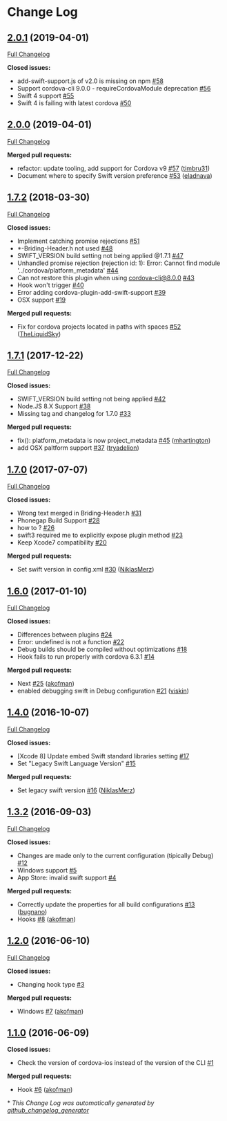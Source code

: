 # Change Log

## [2.0.1](https://github.com/akofman/cordova-plugin-add-swift-support/tree/2.0.1) (2019-04-01)
[Full Changelog](https://github.com/akofman/cordova-plugin-add-swift-support/compare/2.0.0...2.0.1)

**Closed issues:**

- add-swift-support.js of v2.0 is missing on npm [\#58](https://github.com/akofman/cordova-plugin-add-swift-support/issues/58)
- Support cordova-cli 9.0.0 - requireCordovaModule deprecation [\#56](https://github.com/akofman/cordova-plugin-add-swift-support/issues/56)
- Swift 4 support [\#55](https://github.com/akofman/cordova-plugin-add-swift-support/issues/55)
- Swift 4 is failing with latest cordova [\#50](https://github.com/akofman/cordova-plugin-add-swift-support/issues/50)

## [2.0.0](https://github.com/akofman/cordova-plugin-add-swift-support/tree/2.0.0) (2019-04-01)
[Full Changelog](https://github.com/akofman/cordova-plugin-add-swift-support/compare/1.7.2...2.0.0)

**Merged pull requests:**

- refactor: update tooling, add support for Cordova v9 [\#57](https://github.com/akofman/cordova-plugin-add-swift-support/pull/57) ([timbru31](https://github.com/timbru31))
- Document where to specify Swift version preference [\#53](https://github.com/akofman/cordova-plugin-add-swift-support/pull/53) ([eladnava](https://github.com/eladnava))

## [1.7.2](https://github.com/akofman/cordova-plugin-add-swift-support/tree/1.7.2) (2018-03-30)
[Full Changelog](https://github.com/akofman/cordova-plugin-add-swift-support/compare/1.7.1...1.7.2)

**Closed issues:**

- Implement catching promise rejections [\#51](https://github.com/akofman/cordova-plugin-add-swift-support/issues/51)
- \*-Briding-Header.h not used [\#48](https://github.com/akofman/cordova-plugin-add-swift-support/issues/48)
- SWIFT\_VERSION build setting not being applied @1.7.1 [\#47](https://github.com/akofman/cordova-plugin-add-swift-support/issues/47)
- Unhandled promise rejection \(rejection id: 1\): Error: Cannot find module '../cordova/platform\_metadata' [\#44](https://github.com/akofman/cordova-plugin-add-swift-support/issues/44)
- Can not restore this plugin when using cordova-cli@8.0.0  [\#43](https://github.com/akofman/cordova-plugin-add-swift-support/issues/43)
- Hook won't trigger [\#40](https://github.com/akofman/cordova-plugin-add-swift-support/issues/40)
- Error adding cordova-plugin-add-swift-support [\#39](https://github.com/akofman/cordova-plugin-add-swift-support/issues/39)
- OSX support [\#19](https://github.com/akofman/cordova-plugin-add-swift-support/issues/19)

**Merged pull requests:**

- Fix for cordova projects located in paths with spaces [\#52](https://github.com/akofman/cordova-plugin-add-swift-support/pull/52) ([TheLiquidSky](https://github.com/TheLiquidSky))

## [1.7.1](https://github.com/akofman/cordova-plugin-add-swift-support/tree/1.7.1) (2017-12-22)
[Full Changelog](https://github.com/akofman/cordova-plugin-add-swift-support/compare/1.7.0...1.7.1)

**Closed issues:**

- SWIFT\_VERSION build setting not being applied [\#42](https://github.com/akofman/cordova-plugin-add-swift-support/issues/42)
- Node.JS 8.X Support [\#38](https://github.com/akofman/cordova-plugin-add-swift-support/issues/38)
- Missing tag and changelog for 1.7.0 [\#33](https://github.com/akofman/cordova-plugin-add-swift-support/issues/33)

**Merged pull requests:**

- fix\(\): platform\_metadata is now project\_metadata [\#45](https://github.com/akofman/cordova-plugin-add-swift-support/pull/45) ([mhartington](https://github.com/mhartington))
- add OSX paltform support [\#37](https://github.com/akofman/cordova-plugin-add-swift-support/pull/37) ([tryadelion](https://github.com/tryadelion))

## [1.7.0](https://github.com/akofman/cordova-plugin-add-swift-support/tree/1.7.0) (2017-07-07)
[Full Changelog](https://github.com/akofman/cordova-plugin-add-swift-support/compare/1.6.0...1.7.0)

**Closed issues:**

- Wrong text merged in Briding-Header.h [\#31](https://github.com/akofman/cordova-plugin-add-swift-support/issues/31)
- Phonegap Build Support [\#28](https://github.com/akofman/cordova-plugin-add-swift-support/issues/28)
- how to ? [\#26](https://github.com/akofman/cordova-plugin-add-swift-support/issues/26)
- swift3 required me to explicitly expose plugin method [\#23](https://github.com/akofman/cordova-plugin-add-swift-support/issues/23)
- Keep Xcode7 compatibility [\#20](https://github.com/akofman/cordova-plugin-add-swift-support/issues/20)

**Merged pull requests:**

- Set swift version in config.xml [\#30](https://github.com/akofman/cordova-plugin-add-swift-support/pull/30) ([NiklasMerz](https://github.com/NiklasMerz))

## [1.6.0](https://github.com/akofman/cordova-plugin-add-swift-support/tree/1.6.0) (2017-01-10)
[Full Changelog](https://github.com/akofman/cordova-plugin-add-swift-support/compare/1.4.0...1.6.0)

**Closed issues:**

- Differences between plugins [\#24](https://github.com/akofman/cordova-plugin-add-swift-support/issues/24)
- Error: undefined is not a function [\#22](https://github.com/akofman/cordova-plugin-add-swift-support/issues/22)
- Debug builds should be compiled without optimizations [\#18](https://github.com/akofman/cordova-plugin-add-swift-support/issues/18)
- Hook fails to run properly with cordova 6.3.1 [\#14](https://github.com/akofman/cordova-plugin-add-swift-support/issues/14)

**Merged pull requests:**

- Next [\#25](https://github.com/akofman/cordova-plugin-add-swift-support/pull/25) ([akofman](https://github.com/akofman))
- enabled debugging swift in Debug configuration [\#21](https://github.com/akofman/cordova-plugin-add-swift-support/pull/21) ([viskin](https://github.com/viskin))

## [1.4.0](https://github.com/akofman/cordova-plugin-add-swift-support/tree/1.4.0) (2016-10-07)
[Full Changelog](https://github.com/akofman/cordova-plugin-add-swift-support/compare/1.3.2...1.4.0)

**Closed issues:**

- \[Xcode 8\] Update embed Swift standard libraries setting [\#17](https://github.com/akofman/cordova-plugin-add-swift-support/issues/17)
- Set "Legacy Swift Language Version" [\#15](https://github.com/akofman/cordova-plugin-add-swift-support/issues/15)

**Merged pull requests:**

- Set legacy swift version [\#16](https://github.com/akofman/cordova-plugin-add-swift-support/pull/16) ([NiklasMerz](https://github.com/NiklasMerz))

## [1.3.2](https://github.com/akofman/cordova-plugin-add-swift-support/tree/1.3.2) (2016-09-03)
[Full Changelog](https://github.com/akofman/cordova-plugin-add-swift-support/compare/1.2.0...1.3.2)

**Closed issues:**

- Changes are made only to the current configuration \(tipically Debug\) [\#12](https://github.com/akofman/cordova-plugin-add-swift-support/issues/12)
- Windows support [\#5](https://github.com/akofman/cordova-plugin-add-swift-support/issues/5)
- App Store: invalid swift support [\#4](https://github.com/akofman/cordova-plugin-add-swift-support/issues/4)

**Merged pull requests:**

- Correctly update the properties for all build configurations [\#13](https://github.com/akofman/cordova-plugin-add-swift-support/pull/13) ([bugnano](https://github.com/bugnano))
- Hooks [\#8](https://github.com/akofman/cordova-plugin-add-swift-support/pull/8) ([akofman](https://github.com/akofman))

## [1.2.0](https://github.com/akofman/cordova-plugin-add-swift-support/tree/1.2.0) (2016-06-10)
[Full Changelog](https://github.com/akofman/cordova-plugin-add-swift-support/compare/1.1.0...1.2.0)

**Closed issues:**

- Changing hook type [\#3](https://github.com/akofman/cordova-plugin-add-swift-support/issues/3)

**Merged pull requests:**

- Windows [\#7](https://github.com/akofman/cordova-plugin-add-swift-support/pull/7) ([akofman](https://github.com/akofman))

## [1.1.0](https://github.com/akofman/cordova-plugin-add-swift-support/tree/1.1.0) (2016-06-09)
**Closed issues:**

- Check the version of cordova-ios instead of the version of the CLI [\#1](https://github.com/akofman/cordova-plugin-add-swift-support/issues/1)

**Merged pull requests:**

- Hook [\#6](https://github.com/akofman/cordova-plugin-add-swift-support/pull/6) ([akofman](https://github.com/akofman))



\* *This Change Log was automatically generated by [github_changelog_generator](https://github.com/skywinder/Github-Changelog-Generator)*